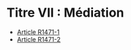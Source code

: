 # Titre VII : Médiation

* [Article R1471-1](./LEGIARTI000025181840.md)
* [Article R1471-2](./LEGIARTI000025181834.md)
